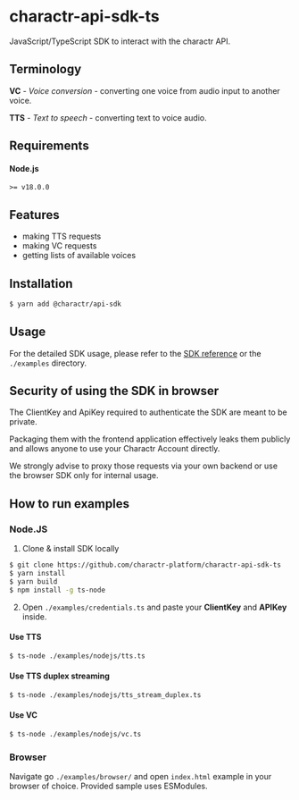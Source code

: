 # charactr-api-sdk-ts

JavaScript/TypeScript SDK to interact with the charactr API.

## Terminology
**VC** - *Voice conversion* - converting one voice from audio input to another voice.

**TTS** - *Text to speech* - converting text to voice audio.

## Requirements

#### Node.js
```
>= v18.0.0
```

## Features

- making TTS requests
- making VC requests
- getting lists of available voices

## Installation
```bash
$ yarn add @charactr/api-sdk
```

## Usage

For the detailed SDK usage, please refer to the [SDK reference](https://docs.api.charactr.com/reference/typescript-javascript) or the `./examples` directory.

## Security of using the SDK in browser
The ClientKey and ApiKey required to authenticate the SDK are meant to be private.

Packaging them with the frontend application effectively leaks them publicly and allows anyone to use your Charactr Account directly.

We strongly advise to proxy those requests via your own backend or use the browser SDK only for internal usage.

## How to run examples

### Node.JS

1. Clone & install SDK locally
```bash
$ git clone https://github.com/charactr-platform/charactr-api-sdk-ts
$ yarn install
$ yarn build
$ npm install -g ts-node
```

2. Open `./examples/credentials.ts` and paste your **ClientKey** and **APIKey** inside.

#### Use TTS
```bash
$ ts-node ./examples/nodejs/tts.ts
```

#### Use TTS duplex streaming
```bash
$ ts-node ./examples/nodejs/tts_stream_duplex.ts
```

#### Use VC
```bash
$ ts-node ./examples/nodejs/vc.ts
```

### Browser

Navigate go `./examples/browser/` and open `index.html` example in your browser of choice. Provided sample uses ESModules.
